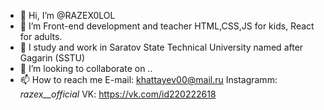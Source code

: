 - 👋 Hi, I’m @RAZEX0LOL
- 👀 I’m Front-end development and teacher HTML,CSS,JS for kids, React for adults.
- 🌱 I study and work in Saratov State Technical University named after Gagarin (SSTU)
- 💞️ I’m looking to collaborate on ..
- 📫 How to reach me 
E-mail: khattayev00@mail.ru
Instagramm: _razex__official_
VK: https://vk.com/id220222618
<!---
RAZEX0LOL/RAZEX0LOL is a ✨ special ✨ repository because its `README.md` (this file) appears on your GitHub profile.
You can click the Preview link to take a look at your changes.
--->

